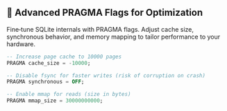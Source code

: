 ## 🧠 Advanced PRAGMA Flags for Optimization
Fine‑tune SQLite internals with PRAGMA flags. Adjust cache size, synchronous behavior, and memory mapping to tailor performance to your hardware.

```sql
-- Increase page cache to 10000 pages
PRAGMA cache_size = -10000;

-- Disable fsync for faster writes (risk of corruption on crash)
PRAGMA synchronous = OFF;

-- Enable mmap for reads (size in bytes)
PRAGMA mmap_size = 30000000000;
```
